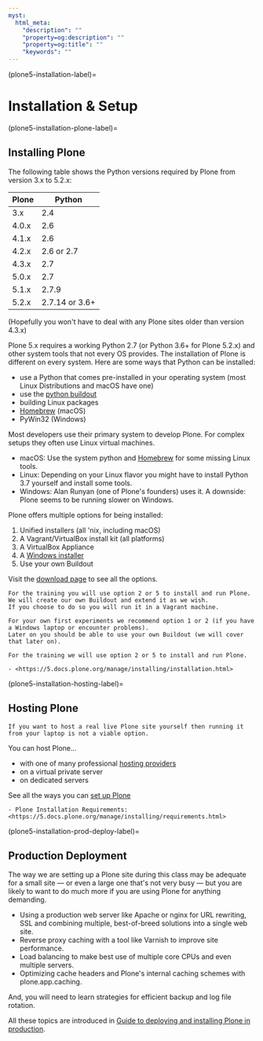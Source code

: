```yaml
---
myst:
  html_meta:
    "description": ""
    "property=og:description": ""
    "property=og:title": ""
    "keywords": ""
---
```


(plone5-installation-label)=

# Installation & Setup

(plone5-installation-plone-label)=

## Installing Plone

The following table shows the Python versions required by Plone from version 3.x to 5.2.x:

| Plone | Python         |
| ----- | -------------- |
| 3.x   | 2.4            |
| 4.0.x | 2.6            |
| 4.1.x | 2.6            |
| 4.2.x | 2.6 or 2.7     |
| 4.3.x | 2.7            |
| 5.0.x | 2.7            |
| 5.1.x | 2.7.9          |
| 5.2.x | 2.7.14 or 3.6+ |

(Hopefully you won't have to deal with any Plone sites older than version 4.3.x)

Plone 5.x requires a working Python 2.7 (or Python 3.6+ for Plone 5.2.x) and other system tools that not every OS provides.
The installation of Plone is different on every system.
Here are some ways that Python can be installed:

- use a Python that comes pre-installed in your operating system (most Linux Distributions and macOS have one)
- use the [python buildout](https://github.com/collective/buildout.python)
- building Linux packages
- [Homebrew](https://brew.sh) (macOS)
- PyWin32 (Windows)

Most developers use their primary system to develop Plone.
For complex setups they often use Linux virtual machines.

- macOS: Use the system python and [Homebrew](https://brew.sh) for some missing Linux tools.
- Linux: Depending on your Linux flavor you might have to install Python 3.7 yourself and install some tools.
- Windows: Alan Runyan (one of Plone's founders) uses it. A downside: Plone seems to be running slower on Windows.

Plone offers multiple options for being installed:

1. Unified installers (all 'nix, including macOS)
2. A Vagrant/VirtualBox install kit (all platforms)
3. A VirtualBox Appliance
4. A [Windows installer](https://github.com/plone/WinPloneInstaller)
5. Use your own Buildout

Visit the [download page](https://plone.org/download) to see all the options.

```{only} not presentation
For the training you will use option 2 or 5 to install and run Plone.
We will create our own Buildout and extend it as we wish.
If you choose to do so you will run it in a Vagrant machine.

For your own first experiments we recommend option 1 or 2 (if you have a Windows laptop or encounter problems).
Later on you should be able to use your own Buildout (we will cover that later on).
```

```{only} presentation
For the training we will use option 2 or 5 to install and run Plone.
```

```{seealso}
- <https://5.docs.plone.org/manage/installing/installation.html>
```

(plone5-installation-hosting-label)=

## Hosting Plone

```{only} not presentation
If you want to host a real live Plone site yourself then running it from your laptop is not a viable option.
```

You can host Plone...

- with one of many professional [hosting providers](https://plone.org/providers)
- on a virtual private server
- on dedicated servers

See all the ways you can [set up Plone](https://plone.org/download)
```{seealso}
- Plone Installation Requirements: <https://5.docs.plone.org/manage/installing/requirements.html>
```

(plone5-installation-prod-deploy-label)=

## Production Deployment

The way we are setting up a Plone site during this class may be adequate for a small site
— or even a large one that's not very busy — but you are likely to want to do much more if you are using Plone for anything demanding.

- Using a production web server like Apache or nginx for URL rewriting, SSL and combining multiple, best-of-breed solutions into a single web site.
- Reverse proxy caching with a tool like Varnish to improve site performance.
- Load balancing to make best use of multiple core CPUs and even multiple servers.
- Optimizing cache headers and Plone's internal caching schemes with plone.app.caching.

And, you will need to learn strategies for efficient backup and log file rotation.

All these topics are introduced in [Guide to deploying and installing Plone in production](https://5.docs.plone.org/manage/deploying/index.html).
